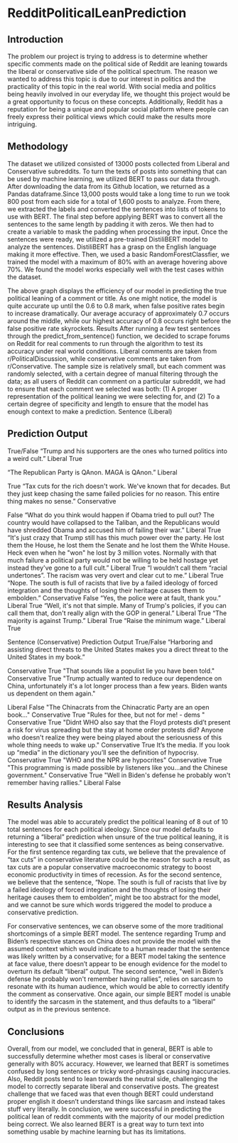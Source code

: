 # RedditPoliticalLeanPrediction

## Introduction
The problem our project is trying to address is to determine whether specific comments made on the political side of Reddit are leaning towards the liberal or conservative side of the political spectrum. The reason we wanted to address this topic is due to our interest in politics and the practicality of this topic in the real world. With social media and politics being heavily involved in our everyday life, we thought this project would be a great opportunity to focus on these concepts. Additionally, Reddit has a reputation for being a unique and popular social platform where people can freely express their political views which could make the results more intriguing. 

## Methodology
The dataset we utilized consisted of 13000 posts collected from Liberal and Conservative subreddits. To turn the texts of posts into something that can be used by machine learning, we utilized BERT to pass our data through. After downloading the data from its Github location, we returned as a Pandas dataframe.Since 13,000 posts would take a long time to run we took 800 post from each side for a total of 1,600 posts to analyze. From there, we extracted the labels and converted the sentences into lists of tokens to use with BERT. The final step before applying BERT was to convert all the sentences to the same length by padding it with zeros. We then had to create a variable to mask the padding when processing the input. Once the sentences were ready, we utilized a pre-trained DistiliBERT model to analyze the sentences. DistiliBERT  has a grasp on the English language making it more effective. Then, we used a basic RandomForestClassfier, we trained the model with a maximum of 80% with an average hovering above 70%. We found the model works especially well with the test cases within the dataset. 

The above graph displays the efficiency of our model in predicting the true political leaning of a comment or title. As one might notice, the model is quite accurate up until the 0.6 to 0.8 mark, when false positive rates begin to increase dramatically. Our average accuracy of approximately 0.7 occurs around the middle, while our highest accuracy of 0.8 occurs right before the false positive rate skyrockets.
Results
After running a few test sentences through the predict_from_sentence() function, we decided to scrape forums on Reddit for real comments to run through the algorithm to test its accuracy under real world conditions. Liberal comments are taken from r/PoliticalDiscussion, while conservative comments are taken from r/Conservative. The sample size is relatively small, but each comment was randomly selected, with a certain degree of manual filtering through the data; as all users of Reddit can comment on a particular subreddit, we had to ensure that each comment we selected was both: (1) A proper representation of the political leaning we were selecting for, and (2) To a certain degree of specificity and length to ensure that the model has enough context to make a prediction.
Sentence (Liberal)

## Prediction Output
True/False
“Trump and his supporters are the ones who turned politics into a weird cult.”
Liberal
True

“The Republican Party is QAnon. MAGA is QAnon.”
Liberal

True
“Tax cuts for the rich doesn't work. We've known that for decades. But they just keep chasing the same failed policies for no reason. This entire thing makes no sense.”
Conservative

False
“What do you think would happen if Obama tried to pull out? The country would have collapsed to the Taliban, and the Republicans would have shredded Obama and accused him of failing their war.”
Liberal
True
“It's just crazy that Trump still has this much power over the party.  He lost them the House, he lost them the Senate and he lost them the White House.  Heck even when he "won" he lost by 3 million votes.  Normally with that much failure a political party would not be willing to be held hostage yet instead they've gone to a full cult.”
Liberal
True
“I wouldn’t call them “racial undertones”. The racism was very overt and clear cut to me.”
Liberal
True
“Nope. The south is full of racists that live by a failed ideology of forced integration and the thoughts of losing their heritage causes them to embolden.”
Conservative
False
“Yes, the police were at fault, thank you.”
Liberal
True
“Well, it's not that simple. Many of Trump's policies, if you can call them that, don't really align with the GOP in general.”
Liberal
True
“The majority is against Trump.”
Liberal
True
“Raise the minimum wage.”
Liberal
True




Sentence (Conservative)
Prediction Output
True/False
“Harboring and assisting direct threats to the United States makes you a direct threat to the United States in my book.”


Conservative
True
"That sounds like a populist lie you have been told."
Conservative
True
"Trump actually wanted to reduce our dependence on China, unfortunately it's a lot longer process than a few years.  Biden wants us dependent on them again."


Liberal
False
"The Chinacrats from the Chinacratic Party are an open book..."
Conservative
True
"Rules for thee, but not for me! - dems "
Conservative
True
"Didnt WHO also say that the Floyd protests did’t present a risk for virus spreading but the stay at home order protests did? Anyone who doesn't realize they were being played about the seriousness of this whole thing needs to wake up."
Conservative
True
It’s the media. If you look up “media” in the dictionary you’ll see the definition of hypocrisy.
Conservative
True
"WHO and the NPR are hypocrites"
Conservative
True
"This programming is made possible by listeners like you...and the Chinese government."
Conservative
True
"Well in Biden's defense he probably won't remember having rallies."
Liberal
False



## Results Analysis

The model was able to accurately predict the political leaning of 8 out of 10 total sentences for each political ideology. Since our model defaults to returning a “liberal” prediction when unsure of the true political leaning, it is interesting to see that it classified some sentences as being conservative. For the first sentence regarding tax cuts, we believe that the prevalence of “tax cuts” in conservative literature could be the reason for such a result, as tax cuts are a popular conservative macroeconomic strategy to boost economic productivity in times of recession. As for the second sentence, we believe that the sentence, “Nope. The south is full of racists that live by a failed ideology of forced integration and the thoughts of losing their heritage causes them to embolden”, might be too abstract for the model, and we cannot be sure which words triggered the model to produce a conservative prediction. 

For conservative sentences, we can observe some of the more traditional shortcomings of a simple BERT model. The sentence regarding Trump and Biden’s respective stances on China does not provide the model with the assumed context which would indicate to a human reader that the sentence was likely written by a conservative; for a BERT model taking the sentence at face value, there doesn’t appear to be enough evidence for the model to overturn its default “liberal” output. The second sentence, "well in Biden’s defense he probably won't remember having rallies”, relies on sarcasm to resonate with its human audience, which would be able to correctly identify the comment as conservative. Once again, our simple BERT model is unable to identify the sarcasm in the statement, and thus defaults to a “liberal” output as in the previous sentence.

## Conclusions
Overall, from our model, we concluded that in general, BERT is able to successfully determine whether most cases is liberal or conservative generally with 80% accuracy. However, we learned that BERT is sometimes confused by long sentences or tricky word-phrasings causing inaccuracies. Also, Reddit posts tend to lean towards the neutral side, challenging the model to correctly separate liberal and conservative posts. The greatest challenge that we faced was that even though BERT could understand proper english it doesn’t understand things like sarcasm and instead takes stuff very literally. In conclusion, we were successful in predicting the political lean of reddit comments with the majority of our model prediction being correct. We also learned BERT is a great way to turn text into something usable by machine learning but has its limitations. 


